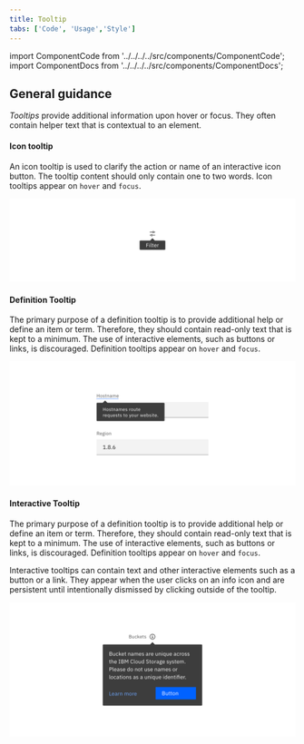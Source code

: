 ```yaml
---
title: Tooltip
tabs: ['Code', 'Usage','Style']
---
```


import ComponentCode from '../../../../src/components/ComponentCode';
import ComponentDocs from '../../../../src/components/ComponentDocs';

## General guidance

_Tooltips_ provide additional information upon hover or focus. They often contain helper text that is contextual to an element.

#### Icon tooltip

An icon tooltip is used to clarify the action or name of an interactive icon button. The tooltip content should only contain one to two words. Icon tooltips appear on `hover` and `focus`.

<ImageComponent cols="8"  caption="Icon tooltip used to clarify the action or name of an interactive icon button.">

![Example image of an icon tooltip.](images/tooltip-usage-1.png)

</ImageComponent>

#### Definition Tooltip

The primary purpose of a definition tooltip is to provide additional help or define an item or term. Therefore, they should contain read-only text that is kept to a minimum. The use of interactive elements, such as buttons or links, is discouraged. Definition tooltips appear on `hover` and `focus`.

<ImageComponent cols="8"  caption="Definition tooltip used to define a Form label.">

![Example image of a definition tooltip.](images/tooltip-usage-2.png)

</ImageComponent>

#### Interactive Tooltip

The primary purpose of a definition tooltip is to provide additional help or define an item or term. Therefore, they should contain read-only text that is kept to a minimum. The use of interactive elements, such as buttons or links, is discouraged. Definition tooltips appear on `hover` and `focus`.

Interactive tooltips can contain text and other interactive elements such as a button or a link. They appear when the user clicks on an info icon and are persistent until intentionally dismissed by clicking outside of the tooltip.

<ImageComponent cols="8"  caption="Example of an interactive tooltip.">

![Example image of an interactive tooltip.](images/tooltip-usage-3.png)

</ImageComponent>
